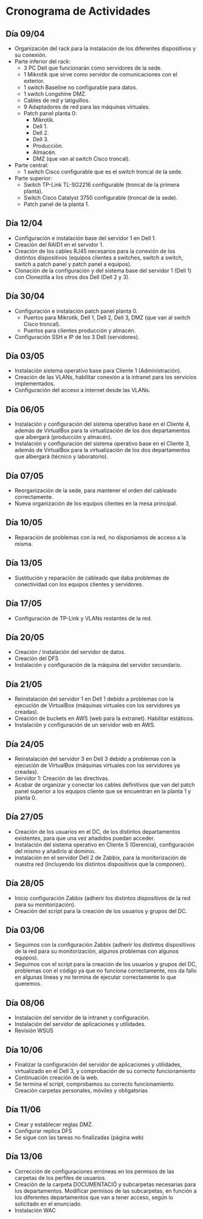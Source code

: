 # Cronograma de Actividades

## Día 09/04
- Organización del rack para la instalación de los diferentes dispositivos y su conexión.
- Parte inferior del rack:
  - 3 PC Dell que funcionarán como servidores de la sede.
  - 1 Mikrotik que sirve como servidor de comunicaciones con el exterior.
  - 1 switch Baseline no configurable para datos.
  - 1 switch Longshine DMZ.
  - Cables de red y latiguillos.
  - 9 Adaptadores de red para las máquinas virtuales.
  - Patch panel planta 0:
    - Mikrotik.
    - Dell 1.
    - Dell 2.
    - Dell 3.
    - Producción.
    - Almacén.
    - DMZ (que van al switch Cisco troncal).
- Parte central:
  - 1 switch Cisco configurable que es el switch troncal de la sede.
- Parte superior:
  - Switch TP-Link TL-SG2216 configurable (troncal de la primera planta).
  - Switch Cisco Catalyst 3750 configurable (troncal de la sede).
  - Patch panel de la planta 1.

## Día 12/04
- Configuración e instalación base del servidor 1 en Dell 1.
- Creación del RAID1 en el servidor 1.
- Creación de los cables RJ45 necesarios para la conexión de los distintos dispositivos (equipos clientes a switches, switch a switch, switch a patch panel y patch panel a equipos).
- Clonación de la configuración y del sistema base del servidor 1 (Dell 1) con Clonezilla a los otros dos Dell (Dell 2 y 3).

## Día 30/04
- Configuración e instalación patch panel planta 0.
  - Puertos para Mikrotik, Dell 1, Dell 2, Dell 3, DMZ (que van al switch Cisco troncal).
  - Puertos para clientes producción y almacén.
- Configuración SSH e IP de los 3 Dell (servidores).

## Día 03/05
- Instalación sistema operativo base para Cliente 1 (Administración).
- Creación de las VLANs, habilitar conexión a la intranet para los servicios implementados.
- Configuración del acceso a internet desde las VLANs.

## Día 06/05
- Instalación y configuración del sistema operativo base en el Cliente 4, además de VirtualBox para la virtualización de los dos departamentos que albergará (producción y almacén).
- Instalación y configuración del sistema operativo base en el Cliente 3, además de VirtualBox para la virtualización de los dos departamentos que albergará (técnico y laboratorio).

## Día 07/05
- Reorganización de la sede, para mantener el orden del cableado correctamente.
- Nueva organización de los equipos clientes en la mesa principal.

## Día 10/05
- Reparación de problemas con la red, no disponíamos de acceso a la misma.

## Día 13/05
- Sustitución y reparación de cableado que daba problemas de conectividad con los equipos clientes y servidores.

## Día 17/05
- Configuración de TP-Link y VLANs restantes de la red.

## Día 20/05
- Creación / Instalación del servidor de datos.
- Creación del DFS
- Instalación y configuración de la máquina del servidor secundario.

## Día 21/05
- Reinstalación del servidor 1 en Dell 1 debido a problemas con la ejecución de VirtualBox (máquinas virtuales con los servidores ya creadas).
- Creación de buckets en AWS (web para la extranet). Habilitar estáticos.
- Instalación y configuración de un servidor web en AWS.

## Día 24/05
- Reinstalación del servidor 3 en Dell 3 debido a problemas con la ejecución de VirtualBox (máquinas virtuales con los servidores ya creadas).
- Servidor 1: Creación de las directivas.
- Acabar de organizar y conectar los cables definitivos que van del patch panel superior a los equipos cliente que se encuentran en la planta 1 y planta 0.

## Día 27/05
- Creación de los usuarios en el DC, de los distintos departamentos existentes, para que una vez añadidos puedan acceder.
- Instalación del sistema operativo en Cliente 5 (Gerencia), configuración del mismo y añadirlo al dominio.
- Instalación en el servidor Dell 2 de Zabbix, para la monitorización de nuestra red (incluyendo los distintos dispositivos que la componen).

## Día 28/05
- Inicio configuración Zabbix (adherir los distintos dispositivos de la red para su monitorización).
- Creación del script para la creación de los usuarios y grupos del DC.

## Día 03/06
- Seguimos con la configuración Zabbix (adherir los distintos dispositivos de la red para su monitorización, algunos problemas con algunos equipos).
- Seguimos con el script para la creación de los usuarios y grupos del DC, problemas con el código ya que no funciona correctamente, nos da fallo en algunas líneas y no termina de ejecutar correctamente lo que queremos.

## Día 08/06
- Instalación del servidor de la intranet y configuración.
- Instalación del servidor de aplicaciones y utilidades.
- Revisión WSUS

## Día 10/06
- Finalizar la configuración del servidor de aplicaciones y utilidades, virtualizado en el Dell 3, y comprobación de su correcto funcionamiento
- Continuación creación de la web.
- Se termina el script, comprobamos su correcto funcionamiento. Creación carpetas personales, móviles y obligatorias

## Día 11/06
- Crear y establecer reglas DMZ.
- Configurar replica DFS
- Se sigue con las tareas no finalizadas (página web)

## Día 13/06
- Corrección de configuraciones erróneas en los permisos de las carpetas de los perfiles de usuarios.
- Creación de la carpeta DOCUMENTACIÓ y subcarpetas necesarias para los departamentos. Modificar permisos de las subcarpetas, en función a los diferentes departamentos que van a tener acceso, según lo solicitado en el enunciado.
- Instalación WAC
